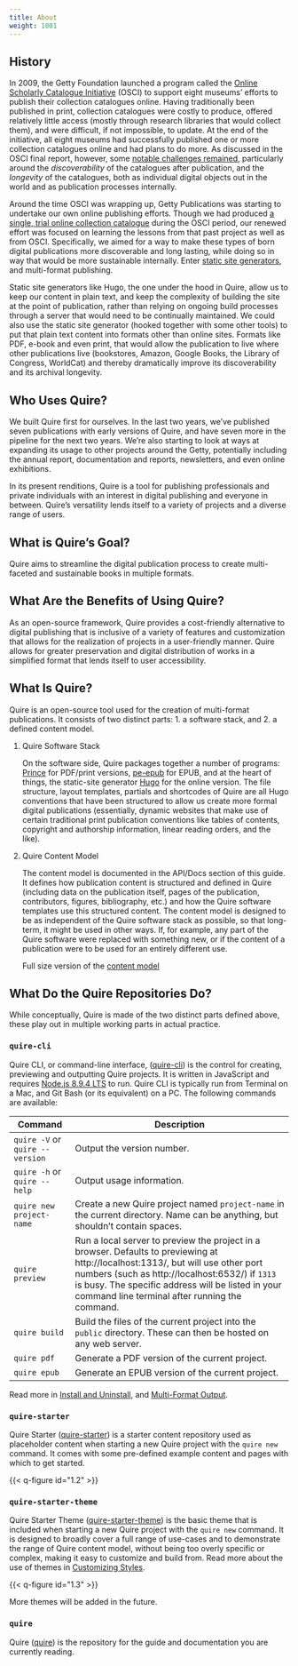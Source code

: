 ```yaml
---
title: About
weight: 1001
---
```


## History

In 2009, the Getty Foundation launched a program called the [Online Scholarly Catalogue Initiative](http://www.getty.edu/foundation/initiatives/past/osci/index.html) (OSCI) to support eight museums’ efforts to publish their collection catalogues online. Having traditionally been published in print, collection catalogues were costly to produce, offered relatively little access (mostly through research libraries that would collect them), and were difficult, if not impossible, to update. At the end of the initiative, all eight museums had successfully published one or more collection catalogues online and had plans to do more. As discussed in the OSCI final report, however, some [notable challenges remained](https://www.getty.edu/publications/osci-report/remaining-challenges/), particularly around the *discoverability* of the catalogues after publication, and the *longevity* of the catalogues, both as individual digital objects out in the world and as publication processes internally.

Around the time OSCI was wrapping up, Getty Publications was starting to undertake our own online publishing efforts. Though we had produced [a single, trial online collection catalogue](http://museumcatalogues.getty.edu/amber/) during the OSCI period, our renewed effort was focused on learning the lessons from that past project as well as from OSCI. Specifically, we aimed for a way to make these types of born digital publications more discoverable and long lasting, while doing so in way that would be more sustainable internally. Enter [static site generators](https://www.smashingmagazine.com/2015/11/modern-static-website-generators-next-big-thing/), and multi-format publishing.

Static site generators like Hugo, the one under the hood in Quire, allow us to keep our content in plain text, and keep the complexity of building the site at the point of publication, rather than relying on ongoing build processes through a server that would need to be continually maintained. We could also use the static site generator (hooked together with some other tools) to put that plain text content into formats other than online sites. Formats like PDF, e-book and even print, that would allow the publication to live where other publications live (bookstores, Amazon, Google Books, the Library of Congress, WorldCat) and thereby dramatically improve its discoverability and its archival longevity.

## Who Uses Quire?

We built Quire first for ourselves. In the last two years, we’ve published seven publications with early versions of Quire, and have seven more in the pipeline for the next two years. We’re also starting to look at ways at expanding its usage to other projects around the Getty, potentially including the annual report, documentation and reports, newsletters, and even online exhibitions.

In its present renditions, Quire is a tool for publishing professionals and private individuals with an interest in digital publishing and everyone in between. Quire’s versatility lends itself to a variety of projects and a diverse range of users.

## What is Quire’s Goal?

Quire aims to streamline the digital publication process to create multi-faceted and sustainable books in multiple formats.

## What Are the Benefits of Using Quire?

As an open-source framework, Quire provides a cost-friendly alternative to digital publishing that is inclusive of a variety of features and customization that allows for the realization of projects in a user-friendly manner. Quire allows for greater preservation and digital distribution of works in a simplified format that lends itself to user accessibility.

## What Is Quire?

Quire is an open-source tool used for the creation of multi-format publications. It consists of two distinct parts: 1. a software stack, and 2. a defined content model.

1. Quire Software Stack

    On the software side, Quire packages together a number of programs: [Prince](http://www.princexml.com/) for PDF/print versions, [pe-epub](https://github.com/peoples-e/pe-epub) for EPUB, and at the heart of things, the static-site generator [Hugo](https://gohugo.io/) for the online version. The file structure, layout templates, partials and shortcodes of Quire are all Hugo conventions that have been structured to allow us create more formal digital publications (essentially, dynamic websites that make use of certain traditional print publication conventions like tables of contents, copyright and authorship information, linear reading orders, and the like).

2. Quire Content Model

    The content model is documented in the API/Docs section of this guide. It defines how publication content is structured and defined in Quire (including data on the publication itself, pages of the publication, contributors, figures, bibliography, etc.) and how the Quire software templates use this structured content. The content model is designed to be as independent of the Quire software stack as possible, so that long-term, it might be used in other ways. If, for example, any part of the Quire software were replaced with something new, or if the content of a publication were to be used for an entirely different use.

    Full size version of the [content model](https://github.com/gettypubs/quire-docs/tree/master/content/images/content_model_big.pdf)

## What Do the Quire Repositories Do?

While conceptually, Quire is made of the two distinct parts defined above, these play out in multiple working parts in actual practice.

### `quire-cli`

Quire CLI, or command-line interface, ([quire-cli](https://github.com/gettypubs/quire-cli)) is the control for creating, previewing and outputting Quire projects. It is written in JavaScript and requires [Node.js 8.9.4 LTS](https://nodejs.org) to run. Quire CLI is typically run from Terminal on a Mac, and Git Bash (or its equivalent) on a PC. The following commands are available:

| Command | Description |
| -------------- | -------------- |
| `quire -V` or `quire --version` | Output the version number. |
| `quire -h` or `quire --help` | Output usage information. |
| `quire new project-name` | Create a new Quire project named `project-name` in the current directory. Name can be anything, but shouldn’t contain spaces. |
| `quire preview` | Run a local server to preview the project in a browser. Defaults to previewing at http://localhost:1313/, but will use other port numbers (such as http://localhost:6532/) if `1313` is busy. The specific address will be listed in your command line terminal after running the command. |
| `quire build` | Build the files of the current project into the `public` directory. These can then be hosted on any web server. |
| `quire pdf` | Generate a PDF version of the current project. |
| `quire epub` | Generate an EPUB version of the current project. |

Read more in [Install and Uninstall](/guide/install-uninstall/), and [Multi-Format Output](/guide/multiformat-output).

### `quire-starter`

Quire Starter ([quire-starter](https://github.com/gettypubs/quire-starter)) is a starter content repository used as placeholder content when starting a new Quire project with the `quire new` command. It comes with some pre-defined example content and pages with which to get started.

{{< q-figure id="1.2" >}}

### `quire-starter-theme`

Quire Starter Theme ([quire-starter-theme](https://github.com/gettypubs/quire-starter-theme)) is the basic theme that is included when starting a new Quire project with the `quire new` command. It is designed to broadly cover a full range of use-cases and to demonstrate the range of Quire content model, without being too overly specific or complex, making it easy to customize and build from. Read more about the use of themes in [Customizing Styles](/guide/styles-customization).

{{< q-figure id="1.3" >}}

More themes will be added in the future.

### `quire`

Quire ([quire](https://github.com/gettypubs/quire)) is the repository for the guide and documentation you are currently reading.
